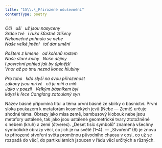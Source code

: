 ```yaml
---
title: "15\\.\_Přirozené oduševnění"
contentType: poetry
---
```


<section>

_Oči   uši   už jsou nasyceny  
Srdce tvé   i ruka šťastně ztišeny  
Nekonečné pohnulo se nebe  
Naše velké jmění   toť dar umění_

</section>

<section>

_Roštem z kmene   od kořenů rostem  
Naše staré knihy   Naše dějiny  
I povrchní pohled jak by úplnější  
Vnor až po tmu nezná konec hlubiny_

</section>

<section>

_Pro toho   kdo slyší na svou přirozenost  
zákony jsou mrtvé   ctí je míň a míň  
Jako v poezii   Velkým básníkem byl  
kdysi k řece Canglang zatoulaný syn_

</section>


<section>

Název básně připomíná titul a téma první básně ze sbírky o básnictví. První sloka poukazem k metaforám kosmických jevů (Nebe — Země) určuje shodné téma. Obrazy jako mísa země, bambusový klobouk nebe jsou metafory ustálené, tak jako jsou ustálené geometrické tvary ztotožněné s nebem (kruh) a zemí (čtverec). „Deset tisíc symbolů“ znamená všechny symbolické obrazy věcí, co jich je na světě (1–4). — „Stvoření“ (6) je znovu to přirozené stvoření světa proměnou původního chaosu v cosi, co už se rozpadá do věcí, do partikulárních jsoucen v řádu věcí určitých a různých.

</section>
